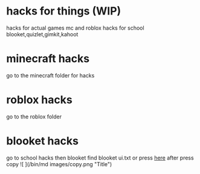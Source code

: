 # hacks for things (WIP)
 hacks for actual games mc and roblox hacks for school blooket,quizlet,gimkit,kahoot
# minecraft hacks
go to the minecraft folder for hacks
# roblox hacks 
go to the roblox folder
# blooket hacks 
go to school hacks then blooket find blooket ui.txt
or press [here](https://github.com/VIPKING-O1/hacks-for-things/blob/main/school%20games/blooket/blooket%20ui.txt)
after press copy
![ ](/bin/md images/copy.png "Title")
